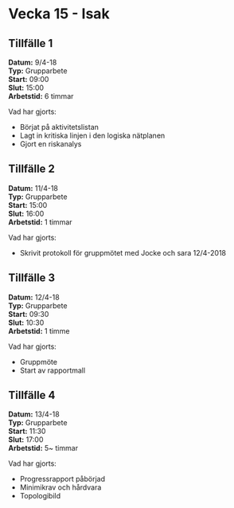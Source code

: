 # Vecka 15 - Isak

## Tillfälle 1  
**Datum:** 	9/4-18  
**Typ:** 	Grupparbete  
**Start:**	09:00  
**Slut:**	15:00  
**Arbetstid:**  6 timmar  

Vad har gjorts:  
- Börjat på aktivitetslistan
- Lagt in kritiska linjen i den logiska nätplanen
- Gjort en riskanalys

## Tillfälle 2  
**Datum:** 	11/4-18  
**Typ:** 	Grupparbete  
**Start:**	15:00  
**Slut:**	16:00  
**Arbetstid:**	1 timmar  

Vad har gjorts:  
- Skrivit protokoll för gruppmötet med Jocke och sara 12/4-2018

## Tillfälle 3  
**Datum:** 	12/4-18  
**Typ:** 	Grupparbete  
**Start:**	09:30  
**Slut:**	10:30  
**Arbetstid:**	1 timme  

Vad har gjorts:  
- Gruppmöte
- Start av rapportmall

## Tillfälle 4  
**Datum:** 	13/4-18  
**Typ:** 	Grupparbete  
**Start:**	11:30  
**Slut:**	17:00  
**Arbetstid:**	5~ timmar  

Vad har gjorts:  
- Progressrapport påbörjad
- Minimikrav och hårdvara
- Topologibild